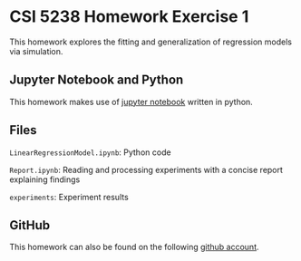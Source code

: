 # CSI 5238 Homework Exercise 1

This homework explores the fitting and generalization of regression models via simulation.

## Jupyter Notebook and Python

This homework makes use of [jupyter notebook](http://jupyter.org/) written in python.

## Files

`LinearRegressionModel.ipynb`: Python code

`Report.ipynb`: Reading and processing experiments with a concise report explaining findings

`experiments`: Experiment results

## GitHub

This homework can also be found on the following [github account](https://github.com/sofa13/csi5138_a1).

